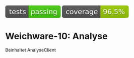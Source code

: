 ![test status](.github/badges/tests.svg) ![code coverage](.github/badges/jacoco.svg)
# Weichware-10: Analyse

Beinhaltet AnalyseClient
